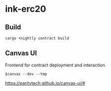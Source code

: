 # ink-erc20

## Build
`cargo +nightly contract build`

## Canvas UI
Frontend for contract deployment and interaction.

`$canvas --dev --tmp`

https://paritytech.github.io/canvas-ui/#
